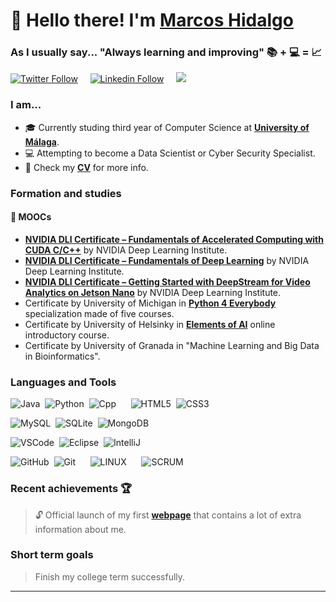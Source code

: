 # 👋 Hello there! I'm [Marcos Hidalgo][website] 
### As I usually say... "Always learning and improving" 📚 + 💻 =  📈

[![Twitter Follow](https://img.shields.io/twitter/follow/marcoshidalgob?color=%231DA1F2&label=Twitter&logo=twitter&style=plastic)](https://twitter.com/marcoshidalgob)&nbsp;&nbsp;&nbsp;&nbsp;
[![Linkedin Follow](https://img.shields.io/twitter/url?url=https://www.linkedin.com/in/marcoshidalgobcolor=%231DA1F2&label=LinkedIn&logo=linkedin&style=social)](https://www.linkedin.com/in/marcoshidalgob)&nbsp;&nbsp;&nbsp;&nbsp;
<a href="mailto:marcoshidalgobanos@gmail.com?subject=Hi%20Marcos%20Hidalgo"><img src="https://img.shields.io/badge/gmail-%23D14836.svg?&style=flat&logo=gmail&logoColor=white" /></a>


### I am...
* 🎓 Currently studing third year of Computer Science at **[University of Málaga](https://www.uma.es/#gsc.tab=0)**.
* 💻 Attempting to become a Data Scientist or Cyber Security Specialist.
* 📄 Check my **[CV][website]** for more info.


### Formation and studies 
#### 🚀 MOOCs 
*  **[NVIDIA DLI Certificate – Fundamentals of Accelerated Computing with CUDA C/C++](https://courses.nvidia.com/certificates/9cdf38e81db44420b09072d8b91d7e85)** by NVIDIA Deep Learning Institute.
*  **[ NVIDIA DLI Certificate – Fundamentals of Deep Learning](https://courses.nvidia.com/certificates/fa23c9b1177f481e98165b17fb69fc9d)** by NVIDIA Deep Learning Institute.
*  **[NVIDIA DLI Certificate – Getting Started with DeepStream for Video Analytics on Jetson Nano](https://courses.nvidia.com/certificates/22239167c9994f60884829f671b29c3a)** by NVIDIA Deep Learning Institute.
*  Certificate by University of Michigan in **[Python 4 Everybody](https://www.coursera.org/specializations/python)** specialization made of five courses.
*  Certificate by University of Helsinky in **[Elements of AI](https://course.elementsofai.com/)** online introductory course.
*  Certificate by University of Granada in "Machine Learning and Big Data in Bioinformatics".


### Languages and Tools 

![Java](https://img.shields.io/badge/JAVA-007396.svg?&style=flat&logo=java&logoColor=white)&nbsp;
![Python](https://img.shields.io/badge/PYTHON-3776AB.svg?&style=flat&logo=python&logoColor=white)&nbsp;
![Cpp](https://img.shields.io/badge/C%20/%20C++-00599C.svg?&style=flat&logo=c%2B%2B&logoColor=white)&nbsp;
&nbsp;&nbsp;&nbsp;
![HTML5](https://img.shields.io/badge/HTML5-E34F26.svg?&style=flat&logo=html5&logoColor=white)&nbsp;
![CSS3](https://img.shields.io/badge/CSS3-%231572B6.svg?&style=flat&logo=css3&logoColor=white)&nbsp;

![MySQL](https://img.shields.io/badge/MARIADB-4479A1.svg?&style=flat&logo=mariadb&logoColor=white)&nbsp;
![SQLite](https://img.shields.io/badge/SQLITE-003B57.svg?&style=flat&logo=sqlite&logoColor=white)&nbsp;
![MongoDB](https://img.shields.io/badge/MONGODB-47A248.svg?&style=flat&logo=mongodb&logoColor=white)&nbsp;

![VSCode](https://img.shields.io/badge/VSCODE-007ACC.svg?&style=flat&logo=visual-studio-code)&nbsp;
![Eclipse](https://img.shields.io/badge/ECLIPSE-2C2255.svg?&style=flat&logo=eclipse)&nbsp;
![IntelliJ](https://img.shields.io/badge/INTELLIJ-000000.svg?&style=flat&logo=intellij-idea)&nbsp;
&nbsp;&nbsp;&nbsp;

![GitHub](https://img.shields.io/badge/GITHUB-%23121011.svg?&style=flat&logo=github&logoColor=white)&nbsp;
![Git](https://img.shields.io/badge/GIT-%23F05033.svg?&style=flat&logo=git&logoColor=white)&nbsp;
&nbsp;&nbsp;&nbsp;
![LINUX](https://img.shields.io/badge/LINUX-FCC624?style=flat-square&logo=linux&logoColor=black)&nbsp;
&nbsp;&nbsp;&nbsp;
![SCRUM](https://img.shields.io/badge/SCRUM-6DB33F.svg?&style=flat&logo=ddd&logoColor=white)&nbsp;

<!--
![GitLab](https://img.shields.io/badge/GITLAB-%23181717.svg?&style=flat&logo=gitlab&logoColor=white)&nbsp;
![GCP](https://img.shields.io/badge/GOOGLE%20CLOUD%20PLATAFORM-4285F4.svg?&style=flat&logo=google-cloud&logoColor=white)&nbsp;
![AWS](https://img.shields.io/badge/AMAZON%20AWS-232F3E.svg?&style=flat&logo=amazon-aws&logoColor=white)&nbsp;
![Oracle](https://img.shields.io/badge/ORACLE-F80000.svg?&style=flat&logo=oracle&logoColor=white)&nbsp;
-->

### Recent achievements 🏆
> 🔓 Official launch of my first **[webpage][website]** that contains a lot of extra information about me.


### Short term goals
> Finish my college term successfully.


---

<!-- LINKS -->
[website]: https://markoshb.github.io/


